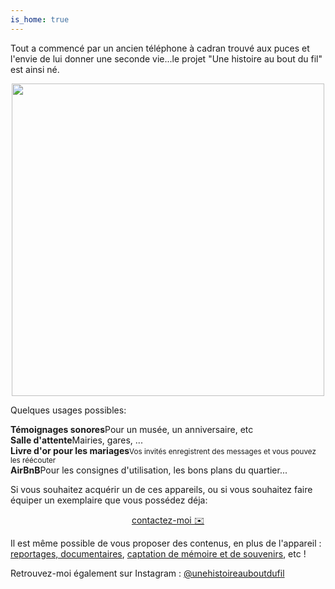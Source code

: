 ```yaml
---
is_home: true
---
```



Tout a commencé par un ancien téléphone à cadran trouvé aux puces et l'envie de lui donner une seconde vie...le projet "Une histoire au bout du fil" est ainsi né.
<p align="center">
  <img src="https://user-images.githubusercontent.com/1282106/174430930-4d068449-e63c-43ff-a97e-a942af0a418f.JPG" width="500" />
</p>

Quelques usages possibles:
<div class="blocks">
  <div class="block large"><strong>Témoignages sonores</strong>Pour un musée, un anniversaire, etc</div>
  <div class="block large"><strong>Salle d'attente</strong>Mairies, gares, ...</div>
  <div class="block large"><strong>Livre d'or pour les mariages</strong><small>Vos invités enregistrent des messages et vous pouvez les réécouter</small></div>
  <div class="block large"><strong>AirBnB</strong>Pour les consignes d'utilisation, les bons plans du quartier...</div>
</div>

Si vous souhaitez acquérir un de ces appareils, ou si vous souhaitez faire équiper un exemplaire que vous possédez déja:

<p align="center">
<a href="mailto:samy@rabih.fr" class="btn">contactez-moi ✉️</a></p>

Il est même possible de vous proposer des contenus, en plus de l'appareil : [reportages, documentaires](https://www.jessicabordeau.com/), [captation de mémoire et de souvenirs](https://30mai.fr), etc !

Retrouvez-moi également sur Instagram : [@unehistoireauboutdufil](https://www.instagram.com/unehistoireauboutdufil/)
